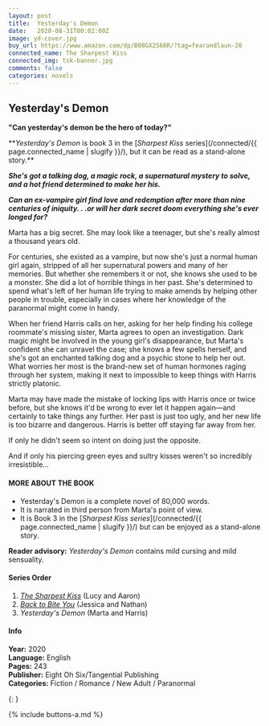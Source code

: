 ```yaml
---
layout: post
title:  Yesterday's Demon
date:   2020-08-31T00:02:00Z
image: yd-cover.jpg
buy_url: https://www.amazon.com/dp/B08GX2S68R/?tag=fearandlaun-20
connected_name: The Sharpest Kiss
connected_img: tsk-banner.jpg
comments: false
categories: novels
---
```


## Yesterday's Demon

**"Can yesterday's demon be the hero of today?"**

&#42;&#42;*Yesterday's Demon* is book 3 in the [*Sharpest Kiss* series](/connected/{{ page.connected_name | slugify }}/), but it can be read as a stand-alone story.&#42;&#42;

***She's got a talking dog, a magic rock, a supernatural mystery to solve, and a hot friend determined to make her his.***

***Can an ex-vampire girl find love and redemption after more than nine centuries of iniquity. . .or will her dark secret doom everything she's ever longed for?***

Marta has a big secret. She may look like a teenager, but she's really almost a thousand years old.

For centuries, she existed as a vampire, but now she's just a normal human girl again, stripped of all her supernatural powers and many of her memories. But whether she remembers it or not, she knows she used to be a monster. She did a lot of horrible things in her past. She's determined to spend what's left of her human life trying to make amends by helping other people in trouble, especially in cases where her knowledge of the paranormal might come in handy.

When her friend Harris calls on her, asking for her help finding his college roommate's missing sister, Marta agrees to open an investigation. Dark magic might be involved in the young girl's disappearance, but Marta's confident she can unravel the case; she knows a few spells herself, and she's got an enchanted talking dog and a psychic stone to help her out. What worries her most is the brand-new set of human hormones raging through her system, making it next to impossible to keep things with Harris strictly platonic.

Marta may have made the mistake of locking lips with Harris once or twice before, but she knows it'd be wrong to ever let it happen again—and certainly to take things any further. Her past is just too ugly, and her new life is too bizarre and dangerous. Harris is better off staying far away from her.

If only he didn't seem so intent on doing just the opposite.

And if only his piercing green eyes and sultry kisses weren't so incredibly irresistible…

#### MORE ABOUT THE BOOK

- Yesterday's Demon is a complete novel of 80,000 words.
- It is narrated in third person from Marta's point of view.
- It is Book 3 in the [*Sharpest Kiss series*](/connected/{{ page.connected_name | slugify }}/) but can be enjoyed as a stand-alone story.

**Reader advisory:**  *Yesterday's Demon* contains mild cursing and mild sensuality.

#### Series Order

1.  [*The Sharpest Kiss*][tsk] (Lucy and Aaron)
2.  [*Back to Bite You*][btby] (Jessica and Nathan)
3.  *Yesterday's Demon* (Marta and Harris)

#### Info

**Year:**  2020  
**Language:**  English  
**Pages:**  243  
**Publisher:**  Eight Oh Six/Tangential Publishing  
**Categories:**  Fiction / Romance / New Adult / Paranormal

{: }

{% include buttons-a.md %}

[excerpt]:/novels/yesterdays-demon/excerpt/
[goodreads]:https://www.goodreads.com/book/show/55197927-yesterday-s-demon
[tsk]:/novels/the-sharpest-kiss/
[btby]:/novels/back-to-bite-you/
